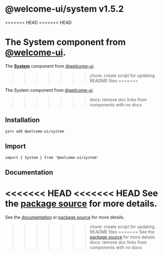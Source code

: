 # @welcome-ui/system v1.5.2
<<<<<<< HEAD
<<<<<<< HEAD

The System component from [@welcome-ui](http://welcome-ui.com).
=======
  
The **[System](http://welcome-ui.com/components/system)** component from [@welcome-ui](http://welcome-ui.com).
>>>>>>> chore: create script for updating README files
=======

The System component from [@welcome-ui](http://welcome-ui.com).
>>>>>>> docs: remove doc links from components with no docs

## Installation

    yarn add @welcome-ui/system

## Import

    import { System } from '@welcome-ui/system'

## Documentation

<<<<<<< HEAD
<<<<<<< HEAD
See the  [package source](https://github.com/WTTJ/welcome-ui/tree/v1.5.2/packages/System) for more details.
=======
See the [documentation](http://welcome-ui.com/components/system) or [package source](https://github.com/WTTJ/welcome-ui/tree/v1.5.2/packages/System) for more details.
>>>>>>> chore: create script for updating README files
=======
See the  [package source](https://github.com/WTTJ/welcome-ui/tree/v1.5.2/packages/System) for more details.
>>>>>>> docs: remove doc links from components with no docs
